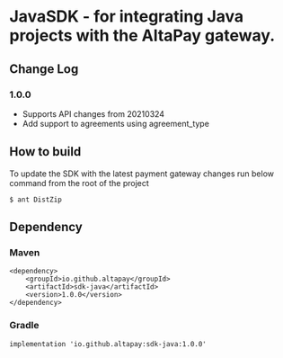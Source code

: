 
# JavaSDK - for integrating Java projects with the AltaPay gateway.

## Change Log

### 1.0.0

- Supports API changes from 20210324
- Add support to agreements using agreement_type

## How to build

To update the SDK with the latest payment gateway changes run below command from the root of the project

    $ ant DistZip

## Dependency

### Maven

    <dependency>
        <groupId>io.github.altapay</groupId>
        <artifactId>sdk-java</artifactId>
        <version>1.0.0</version>
    </dependency>

### Gradle

    implementation 'io.github.altapay:sdk-java:1.0.0'
